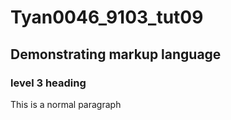 # Tyan0046_9103_tut09

## Demonstrating markup language

### level 3 heading

This is a normal paragraph
